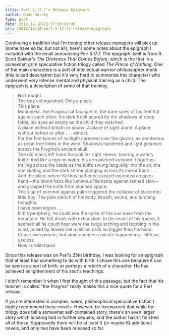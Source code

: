 ```yaml
---
title: Perl 5.17.7’s Release Epigraph
author: Dave Rolsky
type: post
date: 2012-12-18T22:37:50+00:00
url: /2012/12/18/perl-5-17-7s-release-epigraph/
---
```


Continuing a tradition that I'm hoping other release managers will pick up (some have so far, but
not all), here's some notes about the epigraph I included with the email announcing Perl 5.17.7. The
epigraph itself is from R. Scott Bakker's _The Darkness That Comes Before_, which is the first in a
somewhat grim speculative fiction trilogy called _The Prince of Nothing_. One of the main characters
is a sort of intellectual warrior-philopsopher monk (this is bad description but it's very hard to
summarize this character) who underwent very intense mental and physical training as a child. The
epigraph is a description of some of that training.

> No thought.  
> The boy extinguished. Only a place.  
> This place.  
> Motionless, the Pragma sat facing him, the bare soles of his feet flat against each other, his
> dark frock scored by the shadows of deep folds, his eyes as empty as the child they watched.  
> A place without breath or sound. A place of sight alone. A place without before or after . . .
> almost.  
> For the first lances of sunlight careered over the glacier, as ponderous as great tree limbs in
> the wind. Shadows hardened and light gleamed across the Pragma’s ancient skull.  
> The old man’s left hand forsook his right sleeve, bearing a watery knife. And like a rope in
> water, his arm pitched outward, fingertips trailing across the blade as the knife swung languidly
> into the air, the sun skating and the dark shrine plunging across its mirror back . . .  
> And the place where Kellhus had once existed extended an open hand—the blond hairs like luminous
> filaments against tanned skin—and grasped the knife from stunned space.  
> The slap of pommel against palm triggered the collapse of place into little boy. The pale stench
> of his body. Breath, sound, and lurching thoughts.  
> I have been legion . . .  
> In his periphery, he could see the spike of the sun ease from the mountain. He felt drunk with
> exhaustion. In the recoil of his trance, it seemed all he could hear were the twigs arching and
> bobbing in the wind, pulled by leaves like a million sails no bigger than his hand. Cause
> everywhere, but amid countless minute happenings—diffuse, useless.  
> Now I understand.

Since this release was on Perl's 25th birthday, I was looking for an epigraph that at least had
something to do with birth. I chose this one because it can be seen as a sort of birth, or perhaps a
rebirth of a character. He has achieved enlightenment of his sect's teachings.

I didn't remember it when I first thought of this passage, but the fact that his teacher is called
"the Pragma" really makes this a nice quote for a Perl release.

If you're interested in complex, weird, philosophical speculative fiction I highly recommend these
novels. However, be forewarned that while the trilogy does tell a somewhat self-contained story,
there's an even larger story which is being told in further sequels, and the author hasn't finished
all of those. Supposedly there will be at least 5 (or maybe 6) additional novels, and only two have
been released so far.
